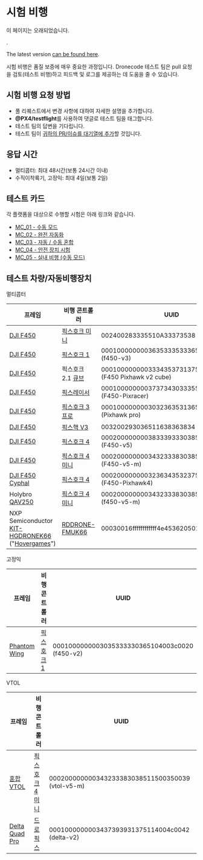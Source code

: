 # 시험 비행

<div v-if="$themeConfig.px4_version != 'main'">
  <div class="custom-block danger"><p class="custom-block-title">이 페이지는 오래되었습니다.</p>. <p>The latest version <a href="https://docs.px4.io/main/en/test_and_ci/test_flights.html">can be found here</a>.</p>
  </div>
</div>

시험 비행은 품질 보증에 매우 중요한 과정입니다. Dronecode 테스트 팀은 pull 요청을 검토(테스트 비행)하고 피드백 및 로그를 제공하는 데 도움을 줄 수 있습니다.


## 시험 비행 요청 방법

* 풀 리퀘스트에서 변경 사항에 대하여 자세한 설명을 추가합니다.
* **@PX4/testflight**를 사용하여 댓글로 테스트 팀을 태그합니다.
* 테스트 팀의 답변을 기다립니다.
* 테스트 팀이 [귀하의 PR/이슈를 대기열에 추가](https://github.com/PX4/PX4-Autopilot/projects/18)할 것입니다.

## 응답 시간

* 멀티콥터: 최대 48시간(보통 24시간 이내)
* 수직이착륙기, 고정익: 최대 4일(보통 2일)

## 테스트 카드

각 플랫폼을 대상으로 수행할 시험은 아래 링크와 같습니다.

* [MC_01 - 수동 모드](../test_cards/mc_01_manual_modes.md)
* [MC_02 - 완전 자동화](../test_cards/mc_02_full_autonomous.md)
* [MC_03 - 자동 / 수동 혼합](../test_cards/mc_03_auto_manual_mix.md)
* [MC_04 - 안전 장치 시험](../test_cards/mc_04_failsafe_testing.md)
* [MC_05 - 실내 비행 (수동 모드)](../test_cards/mc_05_indoor_flight_manual_modes.md)


<a id="fleet"></a>

## 테스트 차량/자동비행장치

멀티콥터

| 프레임                                                                                                                                                                                                                                                               | 비행 콘트롤러                                                                                                                                                                                                                                                          | UUID                                                        |
| ----------------------------------------------------------------------------------------------------------------------------------------------------------------------------------------------------------------------------------------------------------------- | ---------------------------------------------------------------------------------------------------------------------------------------------------------------------------------------------------------------------------------------------------------------- | ----------------------------------------------------------- |
| [DJI F450](https://www.getfpv.com/dji-flamewheel-f450-basic-kit.html)                                                                                                                                                                                             | [픽스호크 미니](../flight_controller/pixhawk_mini.md)                                                                                                                                                                                                                  | 002400283335510A33373538 (f450-v3)                          |
| [DJI F450](https://www.getfpv.com/dji-flamewheel-f450-basic-kit.html)                                                                                                                                                                                             | [픽스호크 1](../flight_controller/pixhawk.md)                                                                                                                                                                                                                        | 000100000000363533353336510900500021 (f450-v3)              |
| [DJI F450](https://www.getfpv.com/dji-flamewheel-f450-basic-kit.html)                                                                                                                                                                                             | 픽스호크 2.1 [큐브](../flight_controller/pixhawk-2.md)                                                                                                                                                                                                                 | 00010000000033343537313751050040001c (F450 Pixhawk v2 cube) |
| [DJI F450](https://www.getfpv.com/dji-flamewheel-f450-basic-kit.html)                                                                                                                                                                                             | [픽스레이서](../flight_controller/pixracer.md)                                                                                                                                                                                                                        | 00010000000037373430333551170037002a (F450-Pixracer)        |
| [DJI F450](https://www.getfpv.com/dji-flamewheel-f450-basic-kit.html)                                                                                                                                                                                             | [픽스호크 3 프로](../flight_controller/pixhawk3_pro.md)                                                                                                                                                                                                                | 000100000000303236353136510500180036 (Pixhawk pro)          |
| [DJI F450](https://www.getfpv.com/dji-flamewheel-f450-basic-kit.html)                                                                                                                                                                                             | [픽스핵 V3](../flight_controller/pixhack_v3.md)                                                                                                                                                                                                                     | 003200293036511638363834 (f450-v5-m)                        |
| [DJI F450](https://www.getfpv.com/dji-flamewheel-f450-basic-kit.html)                                                                                                                                                                                             | [픽스호크 4](../flight_controller/pixhawk4.md)                                                                                                                                                                                                                       | 000200000000383339333038510700320016 (F450-v5)              |
| [DJI F450](https://www.getfpv.com/dji-flamewheel-f450-basic-kit.html)                                                                                                                                                                                             | [픽스호크 4 미니](../flight_controller/pixhawk4_mini.md)                                                                                                                                                                                                               | 0002000000003432333830385115003a0033 (F450-v5-m)            |
| [DJI F450](https://www.getfpv.com/dji-flamewheel-f450-basic-kit.html) [Cyphal](https://zubax.com/technologies/cyphal)                                                                                                                                             | [픽스호크 4](../flight_controller/pixhawk4.md)                                                                                                                                                                                                                       | 000200000000323634353237511800200021 (F450-Pixhawk4)        |
| Holybro [QAV250](../frames_multicopter/holybro_qav250_pixhawk4_mini.md)                                                                                                                                                                                           | [픽스호크 4 미니](../flight_controller/pixhawk4_mini.md)                                                                                                                                                                                                               | 000200000000343233383038511500420032 (f450-v5-m)            |
| NXP Semiconductor [KIT-HGDRONEK66](https://www.nxp.com/applications/solutions/industrial/unmanned-aerial-vehicles-uavs/uavs-drones-and-rovers/rddrone-fmuk66-px4-robotic-drone-fmu-reference-design:RDDRONE-FMUK66) ("[Hovergames](https://www.hovergames.com/)") | [RDDRONE-FMUK66](https://www.nxp.com/products/processors-and-microcontrollers/arm-based-processors-and-mcus/kinetis-cortex-m-mcus/k-seriesperformancem4/k6x-ethernet/rddrone-fmuk66-px4-robotic-drone-fmu-reference-design:RDDRONE-FMUK66?tid=vanRDDRONE-FMUK66) | 00030016ffffffffffff4e45362050130029                        |

고정익

| 프레임                                                                                                 | 비행 콘트롤러                                   | UUID                                           |
| --------------------------------------------------------------------------------------------------- | ----------------------------------------- | ---------------------------------------------- |
| [Phantom Wing](https://hobbyking.com/en_us/phantom-fpv-flying-wing-epo-airplane-1550mm-v2-kit.html) | [픽스호크 1](../flight_controller/pixhawk.md) | 0001000000003035333330365104003c0020 (f450-v2) |


VTOL

| 프레임                                                                         | 비행 콘트롤러                                            | UUID                                             |
| --------------------------------------------------------------------------- | -------------------------------------------------- | ------------------------------------------------ |
| [혼합 VTOL](https://www.horizonhobby.com/convergence-vtol-bnf-basic-efl11050) | [픽스호크 4 미니](../flight_controller/pixhawk4_mini.md) | 000200000000343233383038511500350039 (vtol-v5-m) |
| [Delta Quad Pro](https://px4.io/portfolio/deltaquad-vtol/)                  | [드로픽스](../flight_controller/dropix.md)             | 0001000000003437393931375114004c0042 (delta-v2)  |
